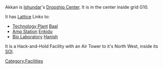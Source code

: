 Akkan is [Ishundar](Ishundar.md)'s [Dropship
Center](Dropship_Center.md). It is in the center inside grid
G10.

It has [Lattice](Lattice.md) Links to:

- [Technology Plant](Technology_Plant.md)
  [Baal](Baal.md)
- [Amp Station](Amp_Station.md) [Enkidu](Enkidu.md)
- [Bio Laboratory](Bio_Laboratory.md)
  [Hanish](Hanish.md)

It is a Hack-and-Hold Facility with an Air Tower to it's North West,
inside its [SOI](SOI.md).

[Category:Facilities](Category:Facilities.md)
